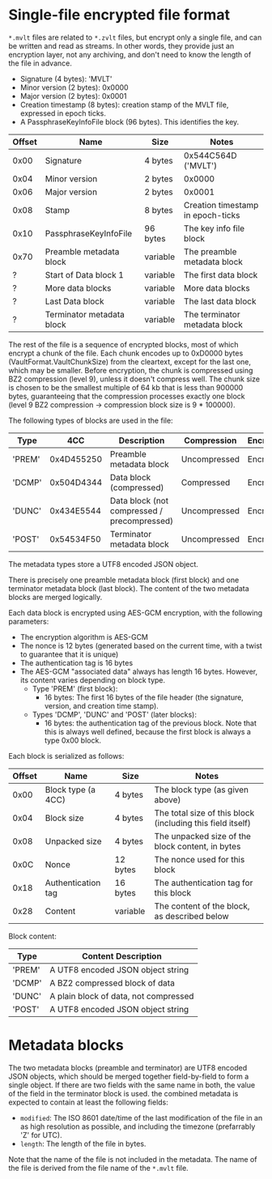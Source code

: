 ﻿# Single-file encrypted file format

`*.mvlt` files are related to `*.zvlt` files, but encrypt only a single file,
and can be written and read as streams.
In other words, they provide just an encryption layer, not any archiving,
and don't need to know the length of the file in advance.

* Signature (4 bytes): 'MVLT'
* Minor version (2 bytes): 0x0000
* Major version (2 bytes): 0x0001
* Creation timestamp (8 bytes): creation stamp of the MVLT file, expressed
  in epoch ticks.
* A PassphraseKeyInfoFile block (96 bytes). This identifies the key.

| Offset | Name | Size | Notes |
| --- | --- | --- | --- |
| 0x00 | Signature | 4 bytes | 0x544C564D ('MVLT') |
| 0x04 | Minor version | 2 bytes | 0x0000 |
| 0x06 | Major version | 2 bytes | 0x0001 |
| 0x08 | Stamp | 8 bytes | Creation timestamp in epoch-ticks |
| 0x10 | PassphraseKeyInfoFile | 96 bytes | The key info file block |
| 0x70 | Preamble metadata block | variable | The preamble metadata block |
| ? | Start of Data block 1 | variable | The first data block |
| ? | More data blocks | variable | More data blocks |
| ? | Last Data block | variable | The last data block |
| ? | Terminator metadata block | variable | The terminator metadata block |

The rest of the file is a sequence of encrypted blocks, most of which
encrypt a chunk of the file. Each chunk encodes up to 0xD0000 bytes 
(VaultFormat.VaultChunkSize) from the cleartext, except for the last
one, which may be smaller. Before encryption, the chunk is compressed
using BZ2 compression (level 9), unless it doesn't compress well.
The chunk size is chosen to be the smallest multiple of 64 kb that is
less than 900000 bytes, guaranteeing that the compression processes exactly
one block (level 9 BZ2 compression -> compression block size is 9 * 100000).

The following types of blocks are used in the file:

| Type | 4CC | Description | Compression | Encryption |
| --- | --- | --- | --- | --- |
| 'PREM' | 0x4D455250  | Preamble metadata block | Uncompressed | Encrypted |
| 'DCMP' | 0x504D4344 | Data block (compressed) | Compressed | Encrypted |
| 'DUNC' | 0x434E5544 | Data block (not compressed / precompressed) | Uncompressed | Encrypted |
| 'POST' | 0x54534F50 | Terminator metadata block | Uncompressed | Encrypted |

The metadata types store a UTF8 encoded JSON object.

There is precisely one preamble metadata block (first block) and one terminator
metadata block (last block). The content of the two metadata blocks are merged
logically.

Each data block is encrypted using AES-GCM encryption, with the following
parameters:
* The encryption algorithm is AES-GCM
* The nonce is 12 bytes (generated based on the current time, with a twist
  to guarantee that it is unique)
* The authentication tag is 16 bytes
* The AES-GCM "associated data" always has length 16 bytes. However, its content
  varies depending on block type.
  * Type 'PREM' (first block):
    * 16 bytes: The first 16 bytes of the file header (the signature,
      version, and creation time stamp).      
  * Types 'DCMP', 'DUNC' and 'POST' (later blocks):
    * 16 bytes: the authentication tag of the previous block. Note that this
      is always well defined, because the first block is always a type 0x00
      block.

Each block is serialized as follows:

| Offset | Name | Size | Notes |
| --- | --- | --- | --- |
| 0x00 | Block type (a 4CC) | 4 bytes | The block type (as given above) |
| 0x04 | Block size | 4 bytes | The total size of this block (including this field itself) |
| 0x08 | Unpacked size | 4 bytes | The unpacked size of the block content, in bytes |
| 0x0C | Nonce | 12 bytes | The nonce used for this block |
| 0x18 | Authentication tag | 16 bytes | The authentication tag for this block |
| 0x28 | Content | variable | The content of the block, as described below |

Block content:

| Type | Content Description |
| --- | --- |
| 'PREM' | A UTF8 encoded JSON object string |
| 'DCMP' | A BZ2 compressed block of data |
| 'DUNC' | A plain block of data, not compressed |
| 'POST' | A UTF8 encoded JSON object string |

# Metadata blocks

The two metadata blocks (preamble and terminator) are UTF8 encoded JSON
objects, which should be merged together field-by-field to form a single object.
If there are two fields with the same name in both, the value of the field in the
terminator block is used. the combined metadata is expected to contain at least
the following fields:

* `modified`: The ISO 8601 date/time of the last modification of the file in an
  as high resolution as possible, and including the timezone (prefarrably 'Z' for
  UTC).
* `length`: The length of the file in bytes.

Note that the name of the file is not included in the metadata. The name of the file
is derived from the file name of the `*.mvlt` file.


